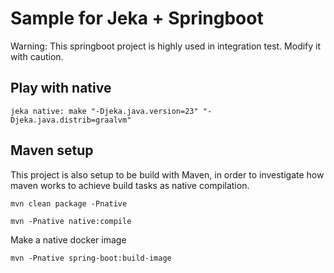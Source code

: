 # Sample for Jeka + Springboot

Warning:
This springboot project is highly used in integration test. Modify it with caution.


## Play with native

```shell
jeka native: make "-Djeka.java.version=23" "-Djeka.java.distrib=graalvm"
```

## Maven setup

This project is also setup to be build with Maven, in order to investigate how maven works to 
achieve build tasks as native compilation.

```shell
mvn clean package -Pnative
```

```shell
mvn -Pnative native:compile
```

Make a native docker image
```shell
mvn -Pnative spring-boot:build-image
```